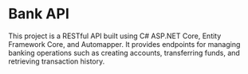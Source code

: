 <h1>Bank API</h1>
<p>This project is a RESTful API built using C# ASP.NET Core, Entity Framework Core, and Automapper. It provides endpoints for managing banking operations such as creating accounts, transferring funds, and retrieving transaction history.</p>
